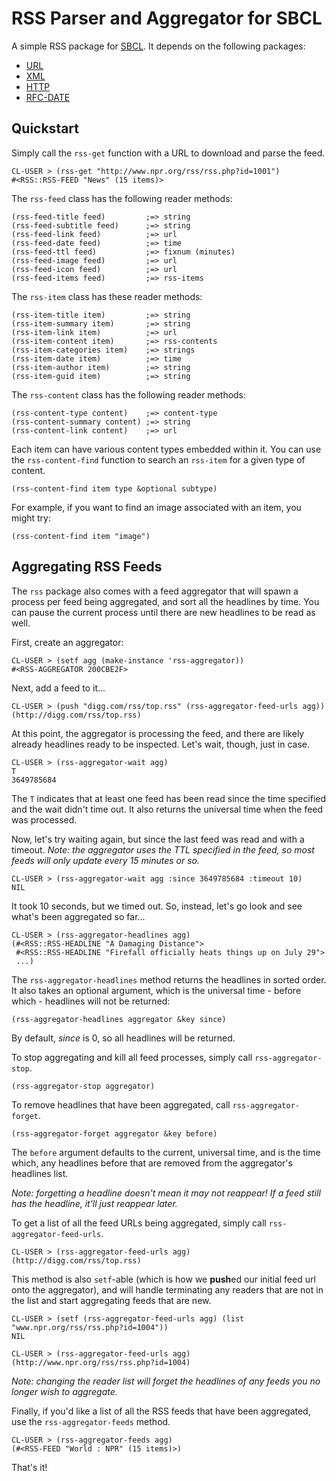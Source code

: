 # RSS Parser and Aggregator for SBCL

A simple RSS package for [SBCL](http://sbcl.org). It depends on the following packages:

* [URL](http://github.com/massung/url)
* [XML](http://github.com/massung/xml)
* [HTTP](http://github.com/massung/http)
* [RFC-DATE](http://github.com/massung/rfc-date)

## Quickstart

Simply call the `rss-get` function with a URL to download and parse the feed.

    CL-USER > (rss-get "http://www.npr.org/rss/rss.php?id=1001")
    #<RSS::RSS-FEED "News" (15 items)>

The `rss-feed` class has the following reader methods:

    (rss-feed-title feed)         ;=> string
    (rss-feed-subtitle feed)      ;=> string
    (rss-feed-link feed)          ;=> url
    (rss-feed-date feed)          ;=> time
    (rss-feed-ttl feed)           ;=> fixnum (minutes)
    (rss-feed-image feed)         ;=> url
    (rss-feed-icon feed)          ;=> url
    (rss-feed-items feed)         ;=> rss-items

The `rss-item` class has these reader methods:

    (rss-item-title item)         ;=> string
    (rss-item-summary item)       ;=> string
    (rss-item-link item)          ;=> url
    (rss-item-content item)       ;=> rss-contents
    (rss-item-categories item)    ;=> strings
    (rss-item-date item)          ;=> time
    (rss-item-author item)        ;=> string
    (rss-item-guid item)          ;=> string

The `rss-content` class has the following reader methods:

    (rss-content-type content)    ;=> content-type
    (rss-content-summary content) ;=> string
    (rss-content-link content)    ;=> url

Each item can have various content types embedded within it. You can use the `rss-content-find` function to search an `rss-item` for a given type of content.

    (rss-content-find item type &optional subtype)

For example, if you want to find an image associated with an item, you might try:

    (rss-content-find item "image")

## Aggregating RSS Feeds

The `rss` package also comes with a feed aggregator that will spawn a process per feed being aggregated, and sort all the headlines by time. You can pause the current process until there are new headlines to be read as well.

First, create an aggregator:

    CL-USER > (setf agg (make-instance 'rss-aggregator))
    #<RSS-AGGREGATOR 200CBE2F>

Next, add a feed to it...

    CL-USER > (push "digg.com/rss/top.rss" (rss-aggregator-feed-urls agg))
    (http://digg.com/rss/top.rss)

At this point, the aggregator is processing the feed, and there are likely already headlines ready to be inspected. Let's wait, though, just in case.

    CL-USER > (rss-aggregator-wait agg)
    T
    3649785684

The `T` indicates that at least one feed has been read since the time specified and the wait didn't time out. It also returns the universal time when the feed was processed.

Now, let's try waiting again, but since the last feed was read and with a timeout. *Note: the aggregator uses the TTL specified in the feed, so most feeds will only update every 15 minutes or so.*

    CL-USER > (rss-aggregator-wait agg :since 3649785684 :timeout 10)
    NIL

It took 10 seconds, but we timed out. So, instead, let's go look and see what's been aggregated so far...

    CL-USER > (rss-aggregator-headlines agg)
    (#<RSS::RSS-HEADLINE "A Damaging Distance">
     #<RSS::RSS-HEADLINE "Firefall officially heats things up on July 29">
     ...)

The `rss-aggregator-headlines` method returns the headlines in sorted order. It also takes an optional argument, which is the universal time - before which - headlines will not be returned:

    (rss-aggregator-headlines aggregator &key since)

By default, *since* is 0, so all headlines will be returned.

To stop aggregating and kill all feed processes, simply call `rss-aggregator-stop`.

    (rss-aggregator-stop aggregator)

To remove headlines that have been aggregated, call `rss-aggregator-forget`.

    (rss-aggregator-forget aggregator &key before)

The `before` argument defaults to the current, universal time, and is the time which, any headlines before that are removed from the aggregator's headlines list.

*Note: forgetting a headline doesn't mean it may not reappear! If a feed still has the headline, it'll just reappear later.*

To get a list of all the feed URLs being aggregated, simply call `rss-aggregator-feed-urls`.

    CL-USER > (rss-aggregator-feed-urls agg)
    (http://digg.com/rss/top.rss)

This method is also `setf`-able (which is how we **push**ed our initial feed url onto the aggregator), and will handle terminating any readers that are not in the list and start aggregating feeds that are new.

    CL-USER > (setf (rss-aggregator-feed-urls agg) (list "www.npr.org/rss/rss.php?id=1004"))
    NIL

    CL-USER > (rss-aggregator-feed-urls agg)
    (http://www.npr.org/rss/rss.php?id=1004)

*Note: changing the reader list will forget the headlines of any feeds you no longer wish to aggregate.*

Finally, if you'd like a list of all the RSS feeds that have been aggregated, use the `rss-aggregator-feeds` method.

    CL-USER > (rss-aggregator-feeds agg)
    (#<RSS-FEED "World : NPR" (15 items)>)

That's it!
